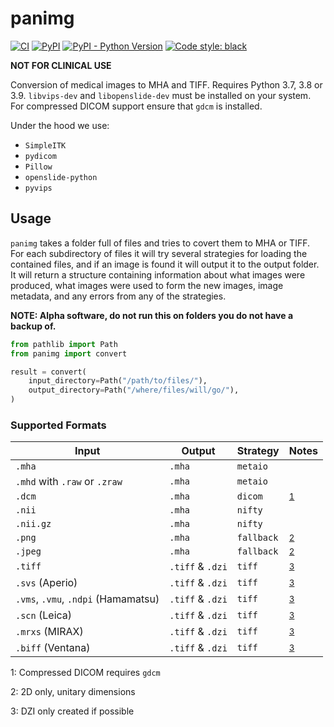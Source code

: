 # panimg

[![CI](https://github.com/DIAGNijmegen/rse-panimg/actions/workflows/ci.yml/badge.svg?branch=main)](https://github.com/DIAGNijmegen/rse-panimg/actions/workflows/ci.yml?query=branch%3Amain)
[![PyPI](https://img.shields.io/pypi/v/panimg)](https://pypi.org/project/panimg/)
[![PyPI - Python Version](https://img.shields.io/pypi/pyversions/panimg)](https://pypi.org/project/panimg/)
[![Code style: black](https://img.shields.io/badge/code%20style-black-000000.svg)](https://github.com/psf/black)

**NOT FOR CLINICAL USE**

Conversion of medical images to MHA and TIFF. 
Requires Python 3.7, 3.8 or 3.9.
`libvips-dev` and `libopenslide-dev` must be installed on your system.
For compressed DICOM support ensure that `gdcm` is installed.

Under the hood we use:

* `SimpleITK`
* `pydicom`
* `Pillow`
* `openslide-python`
* `pyvips`

## Usage

`panimg` takes a folder full of files and tries to covert them to MHA or TIFF.
For each subdirectory of files it will try several strategies for loading the contained files, and if an image is found it will output it to the output folder.
It will return a structure containing information about what images were produced, what images were used to form the new images, image metadata, and any errors from any of the strategies.

**NOTE: Alpha software, do not run this on folders you do not have a backup of.**

```python
from pathlib import Path
from panimg import convert

result = convert(
    input_directory=Path("/path/to/files/"),
    output_directory=Path("/where/files/will/go/"),
)
```

### Supported Formats

| Input                               | Output           | Strategy   | Notes                      |
| ----------------------------------- | ---------------- | ---------- | -------------------------- |
| `.mha`                              | `.mha`           | `metaio`   |                            |
| `.mhd` with `.raw` or `.zraw`       | `.mha`           | `metaio`   |                            |
| `.dcm`                              | `.mha`           | `dicom`    | <sup>[1](#footnote1)</sup> |
| `.nii`                              | `.mha`           | `nifty`    |                            |
| `.nii.gz`                           | `.mha`           | `nifty`    |                            |
| `.png`                              | `.mha`           | `fallback` | <sup>[2](#footnote2)</sup> |
| `.jpeg`                             | `.mha`           | `fallback` | <sup>[2](#footnote2)</sup> |
| `.tiff`                             | `.tiff` & `.dzi` | `tiff`     | <sup>[3](#footnote3)</sup> |
| `.svs` (Aperio)                     | `.tiff` & `.dzi` | `tiff`     | <sup>[3](#footnote3)</sup> |
| `.vms`, `.vmu`, `.ndpi` (Hamamatsu) | `.tiff` & `.dzi` | `tiff`     | <sup>[3](#footnote3)</sup> |
| `.scn` (Leica)                      | `.tiff` & `.dzi` | `tiff`     | <sup>[3](#footnote3)</sup> |
| `.mrxs` (MIRAX)                     | `.tiff` & `.dzi` | `tiff`     | <sup>[3](#footnote3)</sup> |
| `.biff` (Ventana)                   | `.tiff` & `.dzi` | `tiff`     | <sup>[3](#footnote3)</sup> |

<a name="footnote1">1</a>: Compressed DICOM requires `gdcm`

<a name="footnote2">2</a>: 2D only, unitary dimensions

<a name="footnote3">3</a>: DZI only created if possible
